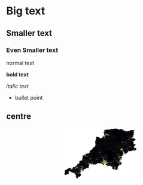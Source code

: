# Big text
## Smaller text
### Even Smaller text

normal text

**bold text**

*italic text*


* bullet point
## centre
<p align="center">
  <img src="Capture.JPG" width="40%">
</p>

